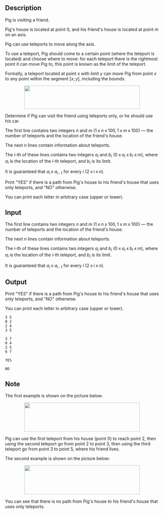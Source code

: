 ## Description

<div><p>Pig is visiting a friend.</p><p>Pig's house is located at point <span class="tex-span">0</span>, and his friend's house is located at point <span class="tex-span"><i>m</i></span> on an axis.</p><p>Pig can use teleports to move along the axis.</p><p>To use a teleport, Pig should come to a certain point (where the teleport is located) and choose where to move: for each teleport there is the rightmost point it can move Pig to, this point is known as the limit of the teleport.</p><p>Formally, a teleport located at point <span class="tex-span"><i>x</i></span> with limit <span class="tex-span"><i>y</i></span> can move Pig from point <span class="tex-span"><i>x</i></span> to any point within the segment <span class="tex-span">[<i>x</i>; <i>y</i>]</span>, including the bounds.</p><center> <img class="tex-graphics" height="76px" src="file://K3TvW2Pq.png" style="max-width: 100.0%;max-height: 100.0%;" width="378px"> </center><p>Determine if Pig can visit the friend using teleports only, or he should use his car.</p></div><div class="input-specification"><p>The first line contains two integers <span class="tex-span"><i>n</i></span> and <span class="tex-span"><i>m</i></span> (<span class="tex-span">1 ≤ <i>n</i> ≤ 100, 1 ≤ <i>m</i> ≤ 100</span>)&nbsp;— the number of teleports and the location of the friend's house.</p><p>The next <span class="tex-span"><i>n</i></span> lines contain information about teleports.</p><p>The <span class="tex-span"><i>i</i></span>-th of these lines contains two integers <span class="tex-span"><i>a</i><sub class="lower-index"><i>i</i></sub></span> and <span class="tex-span"><i>b</i><sub class="lower-index"><i>i</i></sub></span> (<span class="tex-span">0 ≤ <i>a</i><sub class="lower-index"><i>i</i></sub> ≤ <i>b</i><sub class="lower-index"><i>i</i></sub> ≤ <i>m</i></span>), where <span class="tex-span"><i>a</i><sub class="lower-index"><i>i</i></sub></span> is the location of the <span class="tex-span"><i>i</i></span>-th teleport, and <span class="tex-span"><i>b</i><sub class="lower-index"><i>i</i></sub></span> is its limit.</p><p><span class="tex-font-style-bf">It is guaranteed that <span class="tex-span"><i>a</i><sub class="lower-index"><i>i</i></sub> ≥ <i>a</i><sub class="lower-index"><i>i</i> - 1</sub></span> for every <span class="tex-span"><i>i</i></span> (<span class="tex-span">2 ≤ <i>i</i> ≤ <i>n</i></span>)</span>.</p></div><div class="output-specification"><p>Print "<span class="tex-font-style-tt">YES</span>" if there is a path from Pig's house to his friend's house that uses only teleports, and "<span class="tex-font-style-tt">NO</span>" otherwise.</p><p>You can print each letter in arbitrary case (upper or lower).</p></div>

## Input

<p>The first line contains two integers <span class="tex-span"><i>n</i></span> and <span class="tex-span"><i>m</i></span> (<span class="tex-span">1 ≤ <i>n</i> ≤ 100, 1 ≤ <i>m</i> ≤ 100</span>)&nbsp;— the number of teleports and the location of the friend's house.</p><p>The next <span class="tex-span"><i>n</i></span> lines contain information about teleports.</p><p>The <span class="tex-span"><i>i</i></span>-th of these lines contains two integers <span class="tex-span"><i>a</i><sub class="lower-index"><i>i</i></sub></span> and <span class="tex-span"><i>b</i><sub class="lower-index"><i>i</i></sub></span> (<span class="tex-span">0 ≤ <i>a</i><sub class="lower-index"><i>i</i></sub> ≤ <i>b</i><sub class="lower-index"><i>i</i></sub> ≤ <i>m</i></span>), where <span class="tex-span"><i>a</i><sub class="lower-index"><i>i</i></sub></span> is the location of the <span class="tex-span"><i>i</i></span>-th teleport, and <span class="tex-span"><i>b</i><sub class="lower-index"><i>i</i></sub></span> is its limit.</p><p><span class="tex-font-style-bf">It is guaranteed that <span class="tex-span"><i>a</i><sub class="lower-index"><i>i</i></sub> ≥ <i>a</i><sub class="lower-index"><i>i</i> - 1</sub></span> for every <span class="tex-span"><i>i</i></span> (<span class="tex-span">2 ≤ <i>i</i> ≤ <i>n</i></span>)</span>.</p>

## Output

<p>Print "<span class="tex-font-style-tt">YES</span>" if there is a path from Pig's house to his friend's house that uses only teleports, and "<span class="tex-font-style-tt">NO</span>" otherwise.</p><p>You can print each letter in arbitrary case (upper or lower).</p>





```input1
3 5
0 2
2 4
3 5

```




```input2
3 7
0 4
2 5
6 7

```




```output1
YES

```




```output2
NO

```



## Note

<p>The first example is shown on the picture below:</p><center> <img class="tex-graphics" height="95px" src="file://Wz0fFEhA.png" style="max-width: 100.0%;max-height: 100.0%;" width="378px"> </center><p>Pig can use the first teleport from his house (point <span class="tex-span">0</span>) to reach point <span class="tex-span">2</span>, then using the second teleport go from point <span class="tex-span">2</span> to point <span class="tex-span">3</span>, then using the third teleport go from point <span class="tex-span">3</span> to point <span class="tex-span">5</span>, where his friend lives.</p><p>The second example is shown on the picture below:</p><center> <img class="tex-graphics" height="95px" src="file://gQOvY8pu.png" style="max-width: 100.0%;max-height: 100.0%;" width="378px"> </center><p>You can see that there is no path from Pig's house to his friend's house that uses only teleports.</p>
